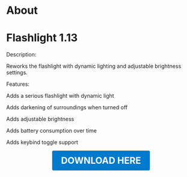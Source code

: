 # About

# Flashlight 1.13

Description:

Reworks the flashlight with dynamic lighting and adjustable brightness settings.

Features:

Adds a serious flashlight with dynamic light

Adds darkening of surroundings when turned off

Adds adjustable brightness

Adds battery consumption over time

Adds keybind toggle support

<p align="center"><a href="https://github.com/LiliaFramework/Modules/raw/refs/heads/gh-pages/flashlight.zip" style="display:inline-block;padding:12px 24px;font-size:1.5rem;font-weight:bold;text-decoration:none;color:#fff;background-color:#007acc;border-radius:4px;">DOWNLOAD HERE</a></p>